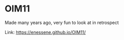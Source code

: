 # OIM11
Made many years ago, very fun to look at in retrospect


Link:
https://enessene.github.io/OIM11/
